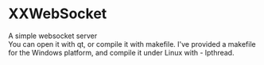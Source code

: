 # XXWebSocket
A simple websocket server  
You can open it with qt, or compile it with makefile. I've provided a makefile for the Windows platform, and compile it under Linux with - lpthread.  

